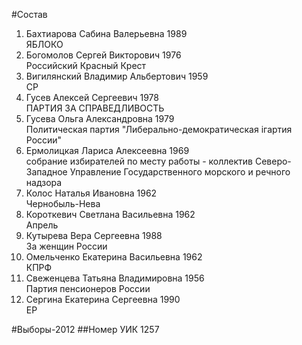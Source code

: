 #Состав
1. Бахтиарова Сабина Валерьевна 1989   
    ЯБЛОКО
2. Богомолов Сергей Викторович 1976   
    Российский Красный Крест
3. Вигилянский Владимир Альбертович 1959   
    СР
4. Гусев Алексей Сергеевич 1978   
    ПАРТИЯ ЗА СПРАВЕДЛИВОСТЬ
5. Гусева Ольга Александровна 1979   
    Политическая партия "Либерально-демократическая iгартия России"
6. Ермолицкая Лариса Алексеевна 1969   
    собрание избирателей по месту работы - коллектив Северо-Западное Управление Государственного морского и речного надзора
7. Колос Наталья Ивановна 1962   
    Чернобыль-Нева
8. Короткевич Светлана Васильевна 1962   
    Апрель
9. Кутырева Вера Сергеевна 1988   
    За женщин России
10. Омельченко Екатерина Васильевна 1962   
    КПРФ
11. Свеженцева Татьяна Владимировна 1956   
    Партия пенсионеров России
12. Сергина Екатерина Сергеевна 1990   
    ЕР

#Выборы-2012
##Номер УИК
1257